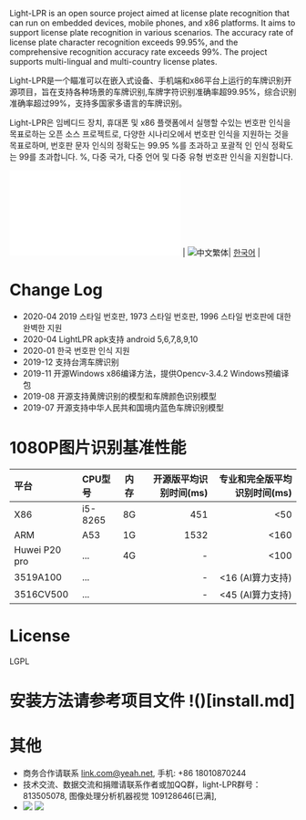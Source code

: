 
Light-LPR is an open source project aimed at license plate recognition that can run on embedded devices, mobile phones, and x86 platforms. It aims to support license plate recognition in various scenarios. The accuracy rate of license plate character recognition exceeds 99.95%, and the comprehensive recognition accuracy rate exceeds 99%. The project supports multi-lingual and multi-country license plates.

Light-LPR是一个瞄准可以在嵌入式设备、手机端和x86平台上运行的车牌识别开源项目，旨在支持各种场景的车牌识别,车牌字符识别准确率超99.95%，综合识别准确率超过99%，支持多国家多语言的车牌识别。

Light-LPR은 임베디드 장치, 휴대폰 및 x86 플랫폼에서 실행할 수있는 번호판 인식을 목표로하는 오픈 소스 프로젝트로, 다양한 시나리오에서 번호판 인식을 지원하는 것을 목표로하며, 번호판 문자 인식의 정확도는 99.95 %를 초과하고 포괄적 인 인식 정확도는 99를 초과합니다. %, 다중 국가, 다중 언어 및 다중 유형 번호판 인식을 지원합니다.


![中文](cn-zh.md) | ![中文繁体]()| [한국어](kr.md) |

# Change Log 
- 2020-04 2019 스타일 번호판, 1973 스타일 번호판, 1996 스타일 번호판에 대한 완벽한 지원
- 2020-04 LightLPR apk支持 android 5,6,7,8,9,10
- 2020-01 한국 번호판 인식 지원
- 2019-12 支持台湾车牌识别
- 2019-11 开源Windows x86编译方法，提供Opencv-3.4.2 Windows预编译包
- 2019-08 开源支持黄牌识别的模型和车牌颜色识别模型
- 2019-07 开源支持中华人民共和国境内蓝色车牌识别模型

# 1080P图片识别基准性能

| 平台      | CPU型号    |  内存  | 开源版平均识别时间(ms)   | 专业和完全版平均识别时间(ms) |
| :-------- | :-----    | :----:  | ----:  | ----:  |
| X86  | i5-8265   |  8G    | 451 | <50  |
| ARM  | A53       | 1G    | 1532| <160 |
| Huwei P20 pro| ... | 4G | - |  <100 |
| 3519A100 | ... |  | - |  <16 (AI算力支持) |
| 3516CV500 | ... |  | - |  <45 (AI算力支持) |

# License
LGPL

# 安装方法请参考项目文件 !()[install.md]
# 其他
- 商务合作请联系 link.com@yeah.net, 手机: +86 18010870244
- 技术交流、数据交流和捐赠请联系作者或加QQ群，light-LPR群号：813505078, 图像处理分析机器视觉 109128646[已满],
- ![](light-LPR.png) ![](109128646.png) 
